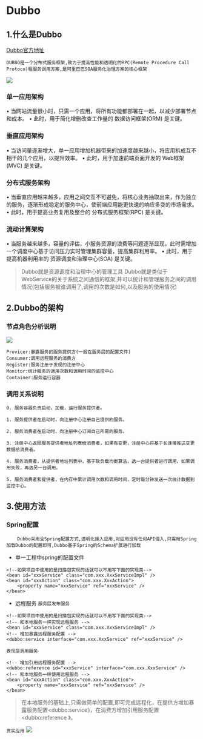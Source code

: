 # Dubbo
## 1.什么是Dubbo
<a href="http://dubbo.apache.org/">Dubbo官方地址</a>
```
DUBBO是一个分布式服务框架,致力于提高性能和透明化的RPC(Remote Procedure Call Protoco)程服务调用方案,是阿里巴巴SOA服务化治理方案的核心框架
```
![](https://img2018.cnblogs.com/blog/1231979/201906/1231979-20190617220925362-210453934.png)

### 单一应用架构
•	当网站流量很小时，只需一个应用，将所有功能都部署在一起，以减少部署节点和成本。
•	此时，用于简化增删改查工作量的 数据访问框架(ORM) 是关键。

### 垂直应用架构
•	当访问量逐渐增大，单一应用增加机器带来的加速度越来越小，将应用拆成互不相干的几个应用，以提升效率。
•	此时，用于加速前端页面开发的 Web框架(MVC) 是关键。

### 分布式服务架构 
•	当垂直应用越来越多，应用之间交互不可避免，将核心业务抽取出来，作为独立的服务，逐渐形成稳定的服务中心，使前端应用能更快速的响应多变的市场需求。
•	此时，用于提高业务复用及整合的 分布式服务框架(RPC) 是关键。

### 流动计算架构 
•	当服务越来越多，容量的评估，小服务资源的浪费等问题逐渐显现，此时需增加一个调度中心基于访问压力实时管理集群容量，提高集群利用率。
•	此时，用于提高机器利用率的 资源调度和治理中心(SOA) 是关键。

>Dubbo就是资源调度和治理中心的管理工具
>Dubbo就是类似于WebService的关于系统之间通信的框架,并可以统计和管理服务之间的调用情况(包括服务被谁调用了,调用的次数是如何,以及服务的使用情况)



## 2.Dubbo的架构
### 节点角色分析说明
![](https://img2018.cnblogs.com/blog/1231979/201906/1231979-20190617221639588-1969746902.png)

```
Provicer:暴露服务的服务提供方(一般在服务层的配置文件)
Consumer:调用远程服务的消费方
Register:服务注册于发现的注册中心
Monitor:统计服务的调用次数和调用时间的监控中心
Container:服务运行容器
```

### 调用关系说明
```
0. 服务容器负责启动，加载，运行服务提供者。

1. 服务提供者在启动时，向注册中心注册自己提供的服务。

2. 服务消费者在启动时，向注册中心订阅自己所需的服务。

3. 注册中心返回服务提供者地址列表给消费者，如果有变更，注册中心将基于长连接推送变更数据给消费者。

4. 服务消费者，从提供者地址列表中，基于软负载均衡算法，选一台提供者进行调用，如果调用失败，再选另一台调用。

5. 服务消费者和提供者，在内存中累计调用次数和调用时间，定时每分钟发送一次统计数据到监控中心。
```

## 3.使用方法
### Spring配置
```
	Dubbo采用全Spring配置方式,透明化接入应用,对应用没有任何API侵入,只需用Spring加载Dubbo的配置即可,Dubbo基于Spring的Schema扩展进行加载
```

- 单一工程中spring的配置文件
```
<!--如果项目中使用的是扫描包实现的话就可以不用写下面的实现类-->
<bean id="xxxService" class="com.xxx.XxxServiceImpl" />
<bean id="xxxAction" class="com.xxx.XxxAction">
	<property name="xxxService" ref="xxxService" />
</bean>

```

- 远程服务
`服务层发布服务`
```
<!--如果项目中使用的是扫描包实现的话就可以不用写下面的实现类-->
<!-- 和本地服务一样实现远程服务 -->
<bean id="xxxService" class="com.xxx.XxxServiceImpl" />
<!-- 增加暴露远程服务配置 -->
<dubbo:service interface="com.xxx.XxxService" ref="xxxService" />
```

`表现层调用服务`
```
<!-- 增加引用远程服务配置 -->
<dubbo:reference id="xxxService" interface="com.xxx.XxxService" />
<!-- 和本地服务一样使用远程服务 -->
<bean id="xxxAction" class="com.xxx.XxxAction">
	<property name="xxxService" ref="xxxService" />
</bean>
```

>在本地服务的基础上,只需做简单的配置,即可完成远程化，在提供方增加暴露服务配置<dubbo:service》，在消费方增加引用服务配置<dubbo:reference 》。

`真实应用`
![](https://img2018.cnblogs.com/blog/1231979/201906/1231979-20190617223318036-226441749.png)